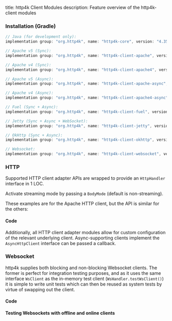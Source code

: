 title: http4k Client Modules
description: Feature overview of the http4k-client modules

### Installation (Gradle)

```groovy
// Java (for development only):
implementation group: "org.http4k", name: "http4k-core", version: "4.35.4.0"

// Apache v5 (Sync): 
implementation group: "org.http4k", name: "http4k-client-apache", version: "4.35.4.0"

// Apache v4 (Sync): 
implementation group: "org.http4k", name: "http4k-client-apache4", version: "4.35.4.0"

// Apache v5 (Async): 
implementation group: "org.http4k", name: "http4k-client-apache-async", version: "4.35.4.0"

// Apache v4 (Async): 
implementation group: "org.http4k", name: "http4k-client-apache4-async", version: "4.35.4.0"

// Fuel (Sync + Async): 
implementation group: "org.http4k", name: "http4k-client-fuel", version: "4.35.4.0"

// Jetty (Sync + Async + WebSocket): 
implementation group: "org.http4k", name: "http4k-client-jetty", version: "4.35.4.0"

// OkHttp (Sync + Async): 
implementation group: "org.http4k", name: "http4k-client-okhttp", version: "4.35.4.0"

// Websocket: 
implementation group: "org.http4k", name: "http4k-client-websocket", version: "4.35.4.0"
```

### HTTP
Supported HTTP client adapter APIs are wrapped to provide an `HttpHandler` interface in 1 LOC.

Activate streaming mode by passing a `BodyMode` (default is non-streaming).

These examples are for the Apache HTTP client, but the API is similar for the others:

#### Code [<img class="octocat"/>](https://github.com/http4k/http4k/blob/master/src/docs/guide/reference/clients/example_http.kt)

<script src="https://gist-it.appspot.com/https://github.com/http4k/http4k/blob/master/src/docs/guide/reference/clients/example_http.kt"></script>

Additionally, all HTTP client adapter modules allow for custom configuration of the relevant underlying client. Async-supporting clients implement the `AsyncHttpClient` interface can be passed a callback.

### Websocket
http4k supplies both blocking and non-blocking Websocket clients. The former is perfect for integration testing purposes, and as it uses the same interface `WsClient` as the in-memory test client (`WsHandler.testWsClient()`) it is simple to write unit tests which can then be reused as system tests by virtue of swapping out the client.

#### Code [<img class="octocat"/>](https://github.com/http4k/http4k/blob/master/src/docs/guide/reference/clients/example_websocket.kt)

<script src="https://gist-it.appspot.com/https://github.com/http4k/http4k/blob/master/src/docs/guide/reference/clients/example_websocket.kt"></script>

#### Testing Websockets with offline and online clients [<img class="octocat"/>](https://github.com/http4k/http4k/blob/master/src/docs/guide/reference/clients/TestingWebsockets.kt)

<script src="https://gist-it.appspot.com/https://github.com/http4k/http4k/blob/master/src/docs/guide/reference/clients/TestingWebsockets.kt"></script>
